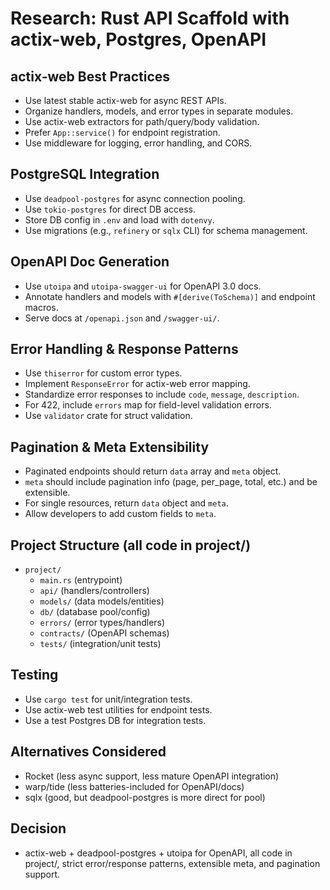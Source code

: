 # Research: Rust API Scaffold with actix-web, Postgres, OpenAPI

## actix-web Best Practices
- Use latest stable actix-web for async REST APIs.
- Organize handlers, models, and error types in separate modules.
- Use actix-web extractors for path/query/body validation.
- Prefer `App::service()` for endpoint registration.
- Use middleware for logging, error handling, and CORS.

## PostgreSQL Integration
- Use `deadpool-postgres` for async connection pooling.
- Use `tokio-postgres` for direct DB access.
- Store DB config in `.env` and load with `dotenvy`.
- Use migrations (e.g., `refinery` or `sqlx` CLI) for schema management.

## OpenAPI Doc Generation
- Use `utoipa` and `utoipa-swagger-ui` for OpenAPI 3.0 docs.
- Annotate handlers and models with `#[derive(ToSchema)]` and endpoint macros.
- Serve docs at `/openapi.json` and `/swagger-ui/`.

## Error Handling & Response Patterns
- Use `thiserror` for custom error types.
- Implement `ResponseError` for actix-web error mapping.
- Standardize error responses to include `code`, `message`, `description`.
- For 422, include `errors` map for field-level validation errors.
- Use `validator` crate for struct validation.

## Pagination & Meta Extensibility
- Paginated endpoints should return `data` array and `meta` object.
- `meta` should include pagination info (page, per_page, total, etc.) and be extensible.
- For single resources, return `data` object and `meta`.
- Allow developers to add custom fields to `meta`.

## Project Structure (all code in project/)
- `project/`
  - `main.rs` (entrypoint)
  - `api/` (handlers/controllers)
  - `models/` (data models/entities)
  - `db/` (database pool/config)
  - `errors/` (error types/handlers)
  - `contracts/` (OpenAPI schemas)
  - `tests/` (integration/unit tests)

## Testing
- Use `cargo test` for unit/integration tests.
- Use actix-web test utilities for endpoint tests.
- Use a test Postgres DB for integration tests.

## Alternatives Considered
- Rocket (less async support, less mature OpenAPI integration)
- warp/tide (less batteries-included for OpenAPI/docs)
- sqlx (good, but deadpool-postgres is more direct for pool)

## Decision
- actix-web + deadpool-postgres + utoipa for OpenAPI, all code in project/, strict error/response patterns, extensible meta, and pagination support.
